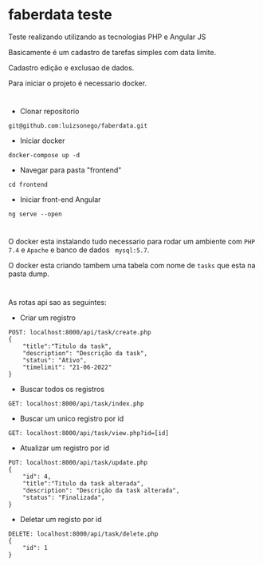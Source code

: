 # faberdata teste 


Teste realizando utilizando as tecnologias PHP e Angular JS

Basicamente é um cadastro de tarefas simples com data limite.

Cadastro edição e exclusao de dados.

Para iniciar o projeto é necessario docker.

#

* Clonar repositorio 

```
git@github.com:luizsonego/faberdata.git
```

* Iniciar docker
```
docker-compose up -d
```

* Navegar para pasta "frontend"

```
cd frontend
```

* Iniciar front-end Angular

```
ng serve --open
```


#

O docker esta instalando tudo necessario para rodar um ambiente com ```PHP 7.4``` e ```Apache``` e banco de dados ``` mysql:5.7```.

O docker esta criando tambem  uma tabela com nome de ```tasks``` que esta na pasta dump.


# 

As rotas api sao as seguintes:

* Criar um registro
```
POST: localhost:8000/api/task/create.php
{
	"title":"Titulo da task",
	"description": "Descrição da task",
	"status": "Ativo",
	"timelimit": "21-06-2022"
}
```

* Buscar todos os registros
```
GET: localhost:8000/api/task/index.php
```

* Buscar um unico registro por id
```
GET: localhost:8000/api/task/view.php?id=[id]
```

* Atualizar um registro por id
```
PUT: localhost:8000/api/task/update.php
{
	"id": 4,
	"title":"Titulo da task alterada",
	"description": "Descrição da task alterada",
	"status": "Finalizada",
}
```

* Deletar um registo por id
```
DELETE: localhost:8000/api/task/delete.php
{
	"id": 1
}
```